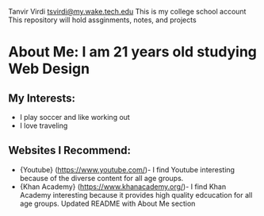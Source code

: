 Tanvir Virdi tsvirdi@my.wake.tech.edu
This is my college school account
This repository will hold assginments, notes, and projects
  # About Me: I am 21 years old studying Web Design
  ## My Interests:
  * I play soccer and like working out
  * I love traveling
  ## Websites I Recommend:
 * {Youtube} (https://www.youtube.com/)- I find Youtube interesting because of the diverse content for all age groups. 
 * {Khan Academy} (https://www.khanacademy.org/)- I find Khan Academy interesting because it provides high quality edcucation for all age groups. 
Updated README with About Me section
